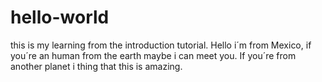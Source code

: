 # hello-world
this is my learning from the introduction tutorial.
Hello i´m from Mexico, if you´re an human from the earth maybe i can meet you.
If you´re from another planet i thing that this is amazing.
